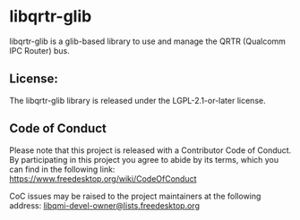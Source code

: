 <!--
SPDX-License-Identifier: LGPL-2.1-or-later

Copyright (C) 2021 Aleksander Morgado <aleksander@aleksander.es>
-->

# libqrtr-glib

libqrtr-glib is a glib-based library to use and manage the QRTR (Qualcomm
IPC Router) bus.

## License:

The libqrtr-glib library is released under the LGPL-2.1-or-later license.

## Code of Conduct

Please note that this project is released with a Contributor Code of Conduct.
By participating in this project you agree to abide by its terms, which you can
find in the following link:
https://www.freedesktop.org/wiki/CodeOfConduct

CoC issues may be raised to the project maintainers at the following address:
libqmi-devel-owner@lists.freedesktop.org
